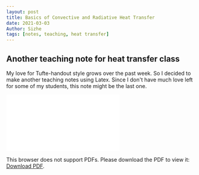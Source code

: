 ```yaml
---
layout: post
title: Basics of Convective and Radiative Heat Transfer
date: 2021-03-03
Author: Sizhe
tags: [notes, teaching, heat transfer]
---
```


## Another teaching note for heat transfer class

My love for Tufte-handout style grows over the past week. So I decided to make another teaching notes using Latex. Since I don't have much love left for some of my students, this note might be the last one.<!--more-->

<object data="{{ site.url }}/images/ME320Lab3Note.pdf" type="application/pdf" width="700px" height="700px">
    <embed src="{{ site.url }}/images/ME320Lab3Note.pdf">
        <p>This browser does not support PDFs. Please download the PDF to view it: <a href="{{ site.url }}/images/ME320Lab3Note.pdf">Download PDF</a>.</p>
    </embed>
</object>
